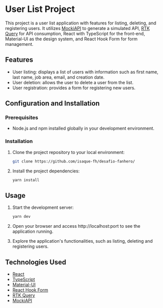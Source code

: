 # User List Project

This project is a user list application with features for listing, deleting, and registering users. It utilizes [MockiAPI](https://mocki.io/) to generate a simulated API, [RTK Query](https://redux-toolkit.js.org/rtk-query/overview) for API consumption, React with TypeScript for the front-end, Material-UI as the design system, and React Hook Form for form management.

## Features

- User listing: displays a list of users with information such as first name, last name, job area, email, and creation date.
- User deletion: allows the user to delete a user from the list.
- User registration: provides a form for registering new users.

## Configuration and Installation

### Prerequisites

- Node.js and npm installed globally in your development environment.

### Installation

1. Clone the project repository to your local environment:

   ```bash
   git clone https://github.com/isaque-fh/desafio-fanhero/


2. Install the project dependencies:

   ```bash
   yarn install
   ```

## Usage

1. Start the development server:

   ```bash
   yarn dev
   ```

2. Open your browser and access http://localhost:port to see the application running.

3. Explore the application's functionalities, such as listing, deleting and registering users.

## Technologies Used

- [React](https://reactjs.org/)
- [TypeScript](https://www.typescriptlang.org/)
- [Material-UI](https://mui.com/)
- [React Hook Form](https://react-hook-form.com/)
- [RTK Query](https://redux-toolkit.js.org/rtk-query/overview)
- [MockiAPI](https://mocki.io/)

